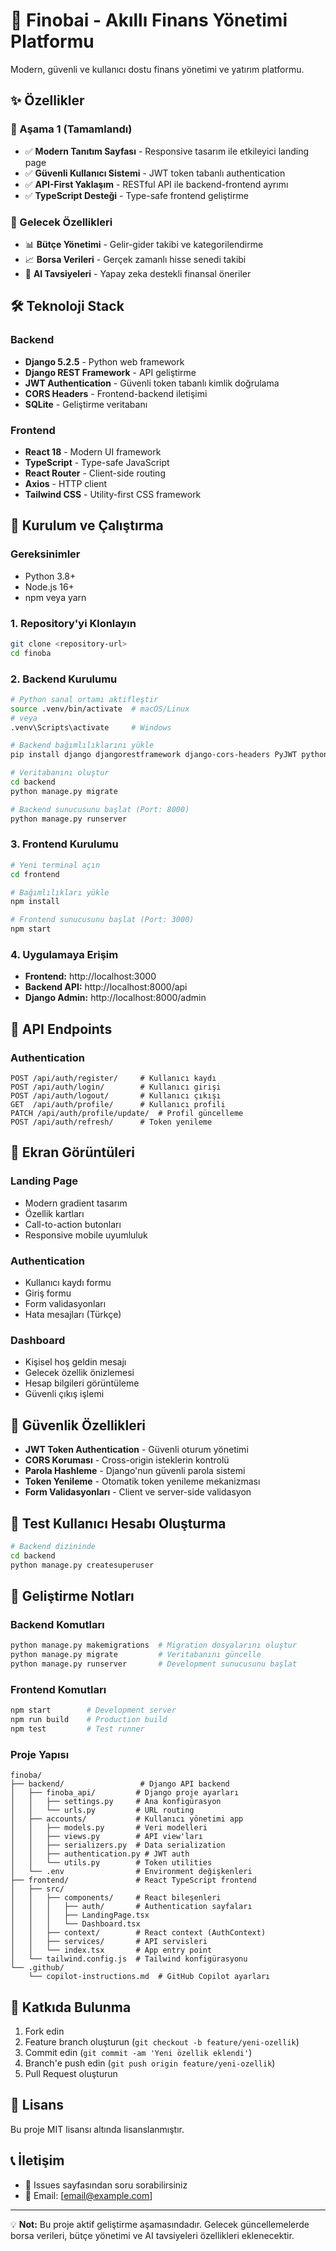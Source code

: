 # 🚀 Finobai - Akıllı Finans Yönetimi Platformu

Modern, güvenli ve kullanıcı dostu finans yönetimi ve yatırım platformu.

## ✨ Özellikler

### 🎯 Aşama 1 (Tamamlandı)
- ✅ **Modern Tanıtım Sayfası** - Responsive tasarım ile etkileyici landing page
- ✅ **Güvenli Kullanıcı Sistemi** - JWT token tabanlı authentication
- ✅ **API-First Yaklaşım** - RESTful API ile backend-frontend ayrımı
- ✅ **TypeScript Desteği** - Type-safe frontend geliştirme

### 🔮 Gelecek Özellikleri
- 📊 **Bütçe Yönetimi** - Gelir-gider takibi ve kategorilendirme
- 📈 **Borsa Verileri** - Gerçek zamanlı hisse senedi takibi
- 🤖 **AI Tavsiyeleri** - Yapay zeka destekli finansal öneriler

## 🛠️ Teknoloji Stack

### Backend
- **Django 5.2.5** - Python web framework
- **Django REST Framework** - API geliştirme
- **JWT Authentication** - Güvenli token tabanlı kimlik doğrulama
- **CORS Headers** - Frontend-backend iletişimi
- **SQLite** - Geliştirme veritabanı

### Frontend
- **React 18** - Modern UI framework
- **TypeScript** - Type-safe JavaScript
- **React Router** - Client-side routing
- **Axios** - HTTP client
- **Tailwind CSS** - Utility-first CSS framework

## 🚀 Kurulum ve Çalıştırma

### Gereksinimler
- Python 3.8+
- Node.js 16+
- npm veya yarn

### 1. Repository'yi Klonlayın
```bash
git clone <repository-url>
cd finoba
```

### 2. Backend Kurulumu
```bash
# Python sanal ortamı aktifleştir
source .venv/bin/activate  # macOS/Linux
# veya
.venv\Scripts\activate     # Windows

# Backend bağımlılıklarını yükle
pip install django djangorestframework django-cors-headers PyJWT python-dotenv

# Veritabanını oluştur
cd backend
python manage.py migrate

# Backend sunucusunu başlat (Port: 8000)
python manage.py runserver
```

### 3. Frontend Kurulumu
```bash
# Yeni terminal açın
cd frontend

# Bağımlılıkları yükle
npm install

# Frontend sunucusunu başlat (Port: 3000)
npm start
```

### 4. Uygulamaya Erişim
- **Frontend:** http://localhost:3000
- **Backend API:** http://localhost:8000/api
- **Django Admin:** http://localhost:8000/admin

## 📡 API Endpoints

### Authentication
```
POST /api/auth/register/     # Kullanıcı kaydı
POST /api/auth/login/        # Kullanıcı girişi
POST /api/auth/logout/       # Kullanıcı çıkışı
GET  /api/auth/profile/      # Kullanıcı profili
PATCH /api/auth/profile/update/  # Profil güncelleme
POST /api/auth/refresh/      # Token yenileme
```

## 🎨 Ekran Görüntüleri

### Landing Page
- Modern gradient tasarım
- Özellik kartları
- Call-to-action butonları
- Responsive mobile uyumluluk

### Authentication
- Kullanıcı kaydı formu
- Giriş formu
- Form validasyonları
- Hata mesajları (Türkçe)

### Dashboard
- Kişisel hoş geldin mesajı
- Gelecek özellik önizlemesi
- Hesap bilgileri görüntüleme
- Güvenli çıkış işlemi

## 🔐 Güvenlik Özellikleri

- **JWT Token Authentication** - Güvenli oturum yönetimi
- **CORS Koruması** - Cross-origin isteklerin kontrolü
- **Parola Hashleme** - Django'nun güvenli parola sistemi
- **Token Yenileme** - Otomatik token yenileme mekanizması
- **Form Validasyonları** - Client ve server-side validasyon

## 🧪 Test Kullanıcı Hesabı Oluşturma

```bash
# Backend dizininde
cd backend
python manage.py createsuperuser
```

## 📝 Geliştirme Notları

### Backend Komutları
```bash
python manage.py makemigrations  # Migration dosyalarını oluştur
python manage.py migrate         # Veritabanını güncelle
python manage.py runserver       # Development sunucusunu başlat
```

### Frontend Komutları
```bash
npm start        # Development server
npm run build    # Production build
npm test         # Test runner
```

### Proje Yapısı
```
finoba/
├── backend/                 # Django API backend
│   ├── finoba_api/         # Django proje ayarları
│   │   ├── settings.py     # Ana konfigürasyon
│   │   └── urls.py         # URL routing
│   ├── accounts/           # Kullanıcı yönetimi app
│   │   ├── models.py       # Veri modelleri
│   │   ├── views.py        # API view'ları
│   │   ├── serializers.py  # Data serialization
│   │   ├── authentication.py # JWT auth
│   │   └── utils.py        # Token utilities
│   └── .env                # Environment değişkenleri
├── frontend/               # React TypeScript frontend
│   ├── src/
│   │   ├── components/     # React bileşenleri
│   │   │   ├── auth/       # Authentication sayfaları
│   │   │   ├── LandingPage.tsx
│   │   │   └── Dashboard.tsx
│   │   ├── context/        # React context (AuthContext)
│   │   ├── services/       # API servisleri
│   │   └── index.tsx       # App entry point
│   └── tailwind.config.js  # Tailwind konfigürasyonu
└── .github/
    └── copilot-instructions.md  # GitHub Copilot ayarları
```

## 🤝 Katkıda Bulunma

1. Fork edin
2. Feature branch oluşturun (`git checkout -b feature/yeni-ozellik`)
3. Commit edin (`git commit -am 'Yeni özellik eklendi'`)
4. Branch'e push edin (`git push origin feature/yeni-ozellik`)
5. Pull Request oluşturun

## 📄 Lisans

Bu proje MIT lisansı altında lisanslanmıştır.

## 📞 İletişim

- 💬 Issues sayfasından soru sorabilirsiniz
- 📧 Email: [email@example.com]

---

💡 **Not:** Bu proje aktif geliştirme aşamasındadır. Gelecek güncellemelerde borsa verileri, bütçe yönetimi ve AI tavsiyeleri özellikleri eklenecektir.
